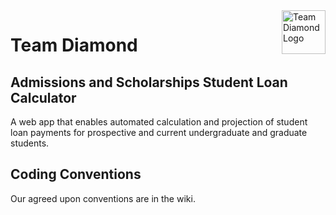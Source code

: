 <a>
    <img src="http://www.hoteldiamondrimini.it/img/diamond1.png" alt="Team Diamond Logo" title="Team Diamond" align="right" height="70" />
</a>

# Team Diamond 


## Admissions and Scholarships Student Loan Calculator
A web app that enables automated calculation and projection of student loan payments for prospective and current undergraduate and graduate students.

## Coding Conventions
Our agreed upon conventions are in the wiki.
